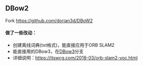 ## DBow2 
Fork <https://github.com/dorian3d/DBoW2>  
#### 做了一些改动：
* 创建离线词典(txt格式)，能直接应用于ORB SLAM2
* 能直接用的DBow3，在[DBow3](https://github.com/itswcg/DBow/tree/DBow3)分支
* 详细说明：<https://itswcg.com/2018-03/orb-slam2-voc.html>

